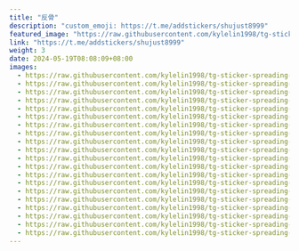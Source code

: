 ```yaml
---
title: "反骨"
description: "custom_emoji: https://t.me/addstickers/shujust8999"
featured_image: "https://raw.githubusercontent.com/kylelin1998/tg-sticker-spreading-worldwide-images/main/img/e2bef964-6645-426f-afe1-be8c6b74a2e2.jpg"
link: "https://t.me/addstickers/shujust8999"
weight: 3
date: 2024-05-19T08:08:09+08:00
images:
  - https://raw.githubusercontent.com/kylelin1998/tg-sticker-spreading-worldwide-images/main/img/e2bef964-6645-426f-afe1-be8c6b74a2e2.jpg
  - https://raw.githubusercontent.com/kylelin1998/tg-sticker-spreading-worldwide-images/main/img/d41da89e-4bf2-40b5-b43b-9eff7e8cf6eb.jpg
  - https://raw.githubusercontent.com/kylelin1998/tg-sticker-spreading-worldwide-images/main/img/9f8d3ced-6556-4e8d-8ce0-1c7ee31e0d0e.jpg
  - https://raw.githubusercontent.com/kylelin1998/tg-sticker-spreading-worldwide-images/main/img/a22efd94-c8e6-4c44-9f04-3ae7afde1d39.jpg
  - https://raw.githubusercontent.com/kylelin1998/tg-sticker-spreading-worldwide-images/main/img/8798c459-9a6f-435e-8860-3c5fcbd15776.jpg
  - https://raw.githubusercontent.com/kylelin1998/tg-sticker-spreading-worldwide-images/main/img/53aa92a8-4832-4392-ba47-5eed9ae4b976.jpg
  - https://raw.githubusercontent.com/kylelin1998/tg-sticker-spreading-worldwide-images/main/img/4daf99a0-0fef-4e71-9ef5-c58670bcf2ab.jpg
  - https://raw.githubusercontent.com/kylelin1998/tg-sticker-spreading-worldwide-images/main/img/f16b23d7-1fb3-4a9d-aca7-c086c0c5aa6a.jpg
  - https://raw.githubusercontent.com/kylelin1998/tg-sticker-spreading-worldwide-images/main/img/54fa3a75-fb35-4ff7-acf8-323986b30d2e.jpg
  - https://raw.githubusercontent.com/kylelin1998/tg-sticker-spreading-worldwide-images/main/img/827bff0d-cddc-4fc3-ac32-e47f58f9c118.jpg
  - https://raw.githubusercontent.com/kylelin1998/tg-sticker-spreading-worldwide-images/main/img/6f7618ce-f22f-4f4c-8bb1-c4bc99883478.jpg
  - https://raw.githubusercontent.com/kylelin1998/tg-sticker-spreading-worldwide-images/main/img/be5aad96-a229-40ac-bba5-5e233cb13f0b.jpg
  - https://raw.githubusercontent.com/kylelin1998/tg-sticker-spreading-worldwide-images/main/img/c6df058b-b5b9-4a7e-a52c-82ed142d47b5.jpg
  - https://raw.githubusercontent.com/kylelin1998/tg-sticker-spreading-worldwide-images/main/img/c8eb5fdb-17c1-4167-897f-3e0efa41e2ee.jpg
  - https://raw.githubusercontent.com/kylelin1998/tg-sticker-spreading-worldwide-images/main/img/cf92c8f0-9879-46c9-8399-771ff7cbc94a.jpg
  - https://raw.githubusercontent.com/kylelin1998/tg-sticker-spreading-worldwide-images/main/img/eaec1463-405d-433a-b727-b4e17d29fcc4.jpg
  - https://raw.githubusercontent.com/kylelin1998/tg-sticker-spreading-worldwide-images/main/img/8e91eb12-a206-4ff6-8cf2-1e599497cc91.jpg
  - https://raw.githubusercontent.com/kylelin1998/tg-sticker-spreading-worldwide-images/main/img/39296138-97c7-4a61-987c-599717290985.jpg
  - https://raw.githubusercontent.com/kylelin1998/tg-sticker-spreading-worldwide-images/main/img/379e4c68-db0a-4e40-9ed9-8c00ef8161e7.jpg
  - https://raw.githubusercontent.com/kylelin1998/tg-sticker-spreading-worldwide-images/main/img/d90329c9-edde-4af1-b614-2aea4c374663.jpg
---
```

